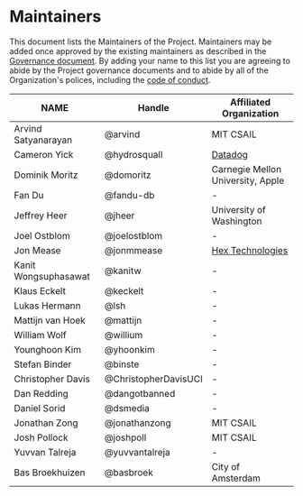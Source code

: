 # Maintainers

This document lists the Maintainers of the Project. Maintainers may be added once approved by the existing maintainers as described in the [Governance document](GOVERNANCE.md). By adding your name to this list you are agreeing to abide by the Project governance documents and to abide by all of the Organization's polices, including the [code of conduct](CODE_OF_CONDUCT.md).

| **NAME** | **Handle** | **Affiliated Organization** |
| --- | --- | --- |
| Arvind Satyanarayan | @arvind | MIT CSAIL |
| Cameron Yick | @hydrosquall | [Datadog](https://www.datadoghq.com/) |
| Dominik Moritz | @domoritz | Carnegie Mellon University, Apple |
| Fan Du | @fandu-db | - |
| Jeffrey Heer | @jheer | University of Washington |
| Joel Ostblom | @joelostblom  | - |
| Jon Mease | @jonmmease | [Hex Technologies](https://hex.tech/) |
| Kanit Wongsuphasawat | @kanitw | - |
| Klaus Eckelt | @keckelt | - |
| Lukas Hermann | @lsh | - |
| Mattijn van Hoek | @mattijn | - |
| William Wolf | @willium | - |
| Younghoon Kim | @yhoonkim | - |
| Stefan Binder | @binste | - |
| Christopher Davis | @ChristopherDavisUCI | - |
| Dan Redding | @dangotbanned | - |
| Daniel Sorid | @dsmedia | - |
| Jonathan Zong | @jonathanzong | MIT CSAIL |
| Josh Pollock | @joshpoll | MIT CSAIL |
| Yuvvan Talreja | @yuvvantalreja | - |
| Bas Broekhuizen | @basbroek | City of Amsterdam |
